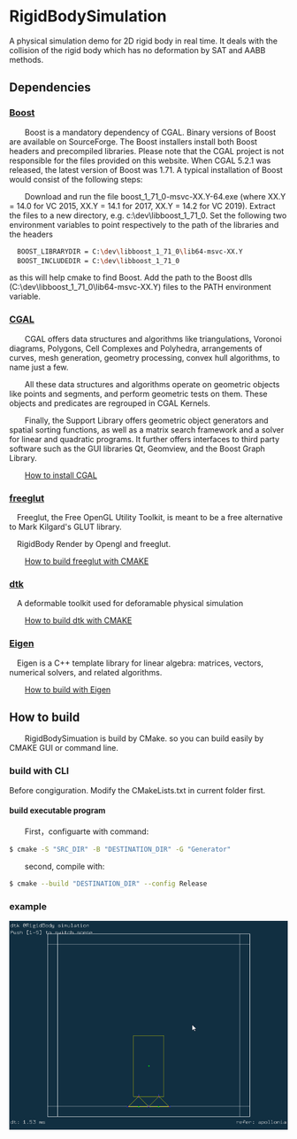 # RigidBodySimulation

A physical simulation demo for 2D rigid body in real time. It deals with the collision of the rigid body which has no deformation by SAT and AABB methods.

## Dependencies

### [Boost](https://github.com/boostorg/boost)

&emsp;&emsp;Boost is a mandatory dependency of CGAL. Binary versions of Boost are available on SourceForge. The Boost installers install both Boost headers and precompiled libraries. Please note that the CGAL project is not responsible for the files provided on this website. When CGAL 5.2.1 was released, the latest version of Boost was 1.71. A typical installation of Boost would consist of the following steps:

&emsp;&emsp;Download and run the file boost_1_71_0-msvc-XX.Y-64.exe (where XX.Y = 14.0 for VC 2015, XX.Y = 14.1 for 2017, XX.Y = 14.2 for VC 2019).
Extract the files to a new directory, e.g. c:\dev\libboost_1_71_0.
Set the following two environment variables to point respectively to the path of the libraries and the headers
```bash
  BOOST_LIBRARYDIR = C:\dev\libboost_1_71_0\lib64-msvc-XX.Y
  BOOST_INCLUDEDIR = C:\dev\libboost_1_71_0
```
as this will help cmake to find Boost.
Add the path to the Boost dlls (C:\dev\libboost_1_71_0\lib64-msvc-XX.Y) files to the PATH environment variable.


### [CGAL](https://github.com/CGAL/cgal)

&emsp;&emsp;CGAL offers data structures and algorithms like triangulations, Voronoi diagrams, Polygons, Cell Complexes and Polyhedra, arrangements of curves, mesh generation, geometry processing, convex hull algorithms, to name just a few.

&emsp;&emsp;All these data structures and algorithms operate on geometric objects like points and segments, and perform geometric tests on them. These objects and predicates are regrouped in CGAL Kernels.

&emsp;&emsp;Finally, the Support Library offers geometric object generators and spatial sorting functions, as well as a matrix search framework and a solver for linear and quadratic programs. It further offers interfaces to third party software such as the GUI libraries Qt, Geomview, and the Boost Graph Library.

&emsp;&emsp;[How to install CGAL](https://doc.cgal.org/latest/Manual/index.html)

### [freeglut](http://freeglut.sourceforge.net)

&emsp;Freeglut, the Free OpenGL Utility Toolkit, is meant to be a free alternative to Mark Kilgard's GLUT library. 

&emsp;RigidBody Render by Opengl and freeglut.

&emsp;&emsp;[How to build freeglut with CMAKE](https://doc.qt.io/qt-5/cmake-get-started.html#build-a-gui-executable)

### [dtk](https://github.com/Deformable-Toolkit/dtk)

&emsp;A deformable toolkit used for deforamable physical simulation

&emsp;&emsp;[How to build dtk with CMAKE](https://github.com/Deformable-Toolkit/dtk)

### [Eigen](https://eigen.tuxfamily.org/index.php?title=Main_Page)

&emsp;Eigen is a C++ template library for linear algebra: matrices, vectors, numerical solvers, and related algorithms.

&emsp;&emsp;[How to build with Eigen](https://eigen.tuxfamily.org/dox/GettingStarted.html)

## How to build

&emsp;&emsp;RigidBodySimuation is build by CMake. so you can build easily by CMAKE GUI or command line. 

### build with CLI

Before congiguration. Modify the CMakeLists.txt in current folder first.

#### build executable program

&emsp;&emsp;First，configuarte with command:

```bash
$ cmake -S "SRC_DIR" -B "DESTINATION_DIR" -G "Generator"
```

&emsp;&emsp;second, compile with:

```bash
$ cmake --build "DESTINATION_DIR" --config Release
```

### example

<div align="center">
  <img src="../img/dtkRigidBodySimulation.gif" />
</div>